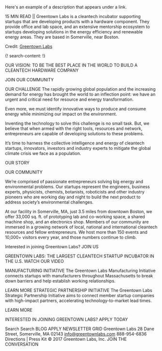 Here's an example of a description that appears under a link.

15 MIN READ || Greentown Labs is a cleantech incubator supporting startups that are developing products with a hardware component. They provide office and lab space, and an extensive mentorship ecosystem to startups developing solutions in the energy efficiency and renewable energy areas. They are based in Somerville, near Boston. 

Credit: [Greentown Labs](https://www.greentownlabs.com/)


{! search-content: !}


OUR VISION: TO BE THE BEST PLACE IN THE WORLD TO BUILD A CLEANTECH HARDWARE COMPANY

JOIN OUR COMMUNITY

OUR CHALLENGE
The rapidly growing global population and the increasing demand for energy has brought the world to an inflection point: we have an urgent and critical need for resource and energy transformation. 

Even more, we must identify innovative ways to produce and consume energy while minimizing our impact on the environment.

Inventing the technology to solve this challenge is no small task. But, we believe that when armed with the right tools, resources and network, entrepreneurs are capable of developing solutions to these problems.

It’s time to harness the collective intelligence and energy of cleantech startups, innovators, investors and industry experts to mitigate the global climate crisis we face as a population.


OUR STORY


OUR COMMUNITY

We’re comprised of passionate entrepreneurs solving big energy and environmental problems. Our startups represent the engineers, business experts, physicists, chemists, botanists, roboticists and other industry pioneers who are working day and night to build the next product to address society’s environmental challenges.

At our facility in Somerville, MA, just 3.5 miles from downtown Boston, we offer 33,000 sq. ft. of prototyping lab and co-working space, a shared machine shop, and an electronics shop. Members of our community are immersed in a growing network of local, national and international cleantech resources and fellow entrepreneurs. We host more than 150 events and 10,000+ visitors every year, and those numbers continue to climb.

Interested in joining Greentown Labs?
JOIN US

GREENTOWN LABS: THE LARGEST CLEANTECH STARTUP INCUBATOR IN THE U.S.
WATCH OUR VIDEO


MANUFACTURING INITIATIVE
The Greentown Labs Manufacturing Initiative connects startups with manufacturers throughout Massachusetts to break down barriers and help establish working relationships.

LEARN MORE 
STRATEGIC PARTNERSHIP INITIATIVE
The Greentown Labs Strategic Partnership Initiative aims to connect member startup companies with high-impact partners, accelerating technology-to-market lead times.

LEARN MORE

INTERESTED IN JOINING GREENTOWN LABS?
APPLY TODAY

Search
Search
BLOG
APPLY
NEWSLETTER
GRID
Greentown Labs
28 Dane Street, Somerville, MA 02143
info@greentownlabs.com
888-954-6836
Directions | Press Kit
© 2017 Greentown Labs, Inc.
JOIN THE CONVERSATION
